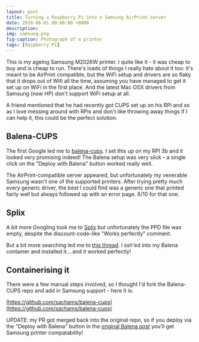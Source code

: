```yaml
---
layout: post
title: Turning a Raspberry Pi into a Samsung AirPrint server
date: 2020-08-01 00:00:00 +0000
description: 
img: samsung.png 
fig-caption: Photograph of a printer
tags: [Raspberry Pi]
---
```

This is my ageing Samsung M2026W printer. I quite like it - it was cheap to buy and is cheap to run. There's loads of things I really hate about it too: it's meant to be AirPrint compatible, but the WiFi setup and drivers are so flaky that it drops out of Wifi all the time, assuming you have managed to get it set up on WiFi in the first place. And the latest Mac OSX drivers from Samsung (now HP) don't support WiFi setup at all.

A friend mentioned that he had recently got CUPS set up on his RPi and so as I love messing around with RPis and don't like throwing away things if I can help it, this could be the perfect solution.

## Balena-CUPS
The first Google led me to [balena-cups](https://www.balena.io/blog/wifi-enable-usb-printers-with-a-raspberry-pi-and-share-it-over-your-network/). I set this up on my RPI 3b and it looked very promising indeed! The Balena setup was very slick - a single click on the "Deploy with Balena" button worked really well.

The AirPrint-compatible server appeared, but unfortunately my venerable Samsung wasn't one of the supported printers. After trying pretty much every generic driver, the best I could find was a generic one that printed fairly well but always followed up with an error page. 6/10 for that one.

## Splix
A bit more Googling took me to [Splix](https://openprinting.org/printer/Samsung/Samsung-M2022W) but unfortunately the PPD file was empty, despite the discount-code-like "Works perfectly" comment.

But a bit more searching led me to [this thread](https://www.reddit.com/r/linuxadmin/comments/cvt23c/print_via_rpi_cups_with_samsung_m2026_very_cheap/). I ssh'ed into my Balena container and installed it....and it worked perfectly!

## Containerising it
There were a few manual steps involved, so I thought I'd fork the Balena-CUPS repo and add in Samsung support - here it is:

[https://github.com/sachams/balena-cups](https://github.com/sachams/balena-cups)

UPDATE: my PR got merged back into the original repo, so if you deploy via the "Deploy with Balena" button in the [original Balena post](https://www.balena.io/blog/wifi-enable-usb-printers-with-a-raspberry-pi-and-share-it-over-your-network/) you'll get Samsung printer compatability!
